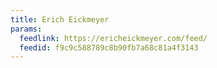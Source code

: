 ```yaml
---
title: Erich Eickmeyer
params:
  feedlink: https://ericheickmeyer.com/feed/
  feedid: f9c9c588789c8b90fb7a68c81a4f3143
---
```

